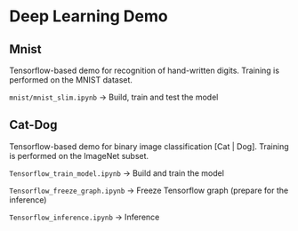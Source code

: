 # Deep Learning Demo

## Mnist
Tensorflow-based demo for recognition of hand-written digits. Training is performed on the MNIST dataset.

`mnist/mnist_slim.ipynb` -> Build, train and test the model

## Cat-Dog
Tensorflow-based demo for binary image classification [Cat | Dog]. Training is performed on the ImageNet subset.

`Tensorflow_train_model.ipynb` -> Build and train the model

`Tensorflow_freeze_graph.ipynb` -> Freeze Tensorflow graph (prepare for the inference)

`Tensorflow_inference.ipynb` -> Inference
